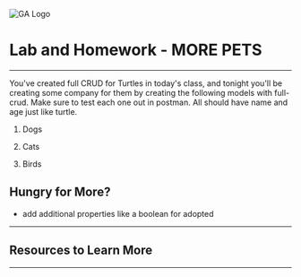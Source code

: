 ![GA Logo](https://upload.wikimedia.org/wikipedia/en/thumb/f/f4/General_Assembly_logo.svg/1280px-General_Assembly_logo.svg.png)
# Lab and Homework - MORE PETS
-------

You've created full CRUD for Turtles in today's class, and tonight you'll be creating some company for them by creating the following models with full-crud. Make sure to test each one out in postman. All should have name and age just like turtle.

1. Dogs

2. Cats

3. Birds

## Hungry for More?

- add additional properties like a boolean for adopted


-------
## Resources to Learn More

-------



